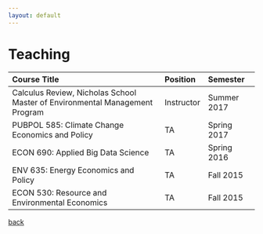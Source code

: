 ```yaml
---
layout: default
---
```


# Teaching


| Course Title | Position | Semester |
|:-------------|:------------------|:------|
| Calculus Review, Nicholas School Master of Environmental Management Program |	Instructor | Summer 2017
| PUBPOL 585: Climate Change Economics and Policy |	TA | Spring 2017
| ECON 690: Applied Big Data Science | TA | Spring 2016
| ENV 635: Energy Economics and Policy | TA | Fall 2015
|ECON 530: Resource and Environmental Economics | TA | Fall 2015



[back](./)

